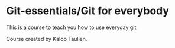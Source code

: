 # Git-essentials/Git for everybody

This is a course to teach you how to use everyday git.

Course created by Kalob Taulien.

